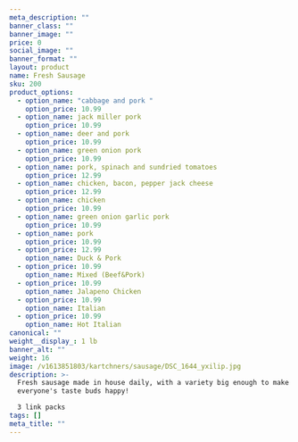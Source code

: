 ```yaml
---
meta_description: ""
banner_class: ""
banner_image: ""
price: 0
social_image: ""
banner_format: ""
layout: product
name: Fresh Sausage
sku: 200
product_options:
  - option_name: "cabbage and pork "
    option_price: 10.99
  - option_name: jack miller pork
    option_price: 10.99
  - option_name: deer and pork
    option_price: 10.99
  - option_name: green onion pork
    option_price: 10.99
  - option_name: pork, spinach and sundried tomatoes
    option_price: 12.99
  - option_name: chicken, bacon, pepper jack cheese
    option_price: 12.99
  - option_name: chicken
    option_price: 10.99
  - option_name: green onion garlic pork
    option_price: 10.99
  - option_name: pork
    option_price: 10.99
  - option_price: 12.99
    option_name: Duck & Pork
  - option_price: 10.99
    option_name: Mixed (Beef&Pork)
  - option_price: 10.99
    option_name: Jalapeno Chicken
  - option_price: 10.99
    option_name: Italian
  - option_price: 10.99
    option_name: Hot Italian
canonical: ""
weight__display_: 1 lb
banner_alt: ""
weight: 16
image: /v1613851803/kartchners/sausage/DSC_1644_yxilip.jpg
description: >-
  Fresh sausage made in house daily, with a variety big enough to make
  everyone's taste buds happy!

  3 link packs
tags: []
meta_title: ""
---
```


